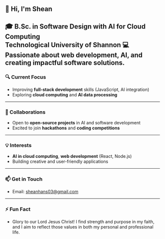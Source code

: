## 👋 Hi, I'm Shean
🎓 **B.Sc. in Software Design with AI for Cloud Computing**  
Technological University of Shannon
💻 Passionate about **web development**, **AI**, and creating impactful software solutions.
---
### 🔍 Current Focus
- Improving **full-stack development** skills (JavaScript, AI integration)
- Exploring **cloud computing** and **AI data processing**
---
### 🤝 Collaborations
- Open to **open-source projects** in AI and software development
- Excited to join **hackathons** and **coding competitions**
---
### 💡 Interests
- **AI in cloud computing**, **web development** (React, Node.js)
- Building creative and user-friendly applications
---
### 📫 Get in Touch
- Email: [sheanhans03@gmail.com](mailto:sheanhans03@gmail.com)
---
### ⚡ Fun Fact
- Glory to our Lord Jesus Christ! I find strength and purpose in my faith, and I aim to reflect those values in both my personal and professional life.
